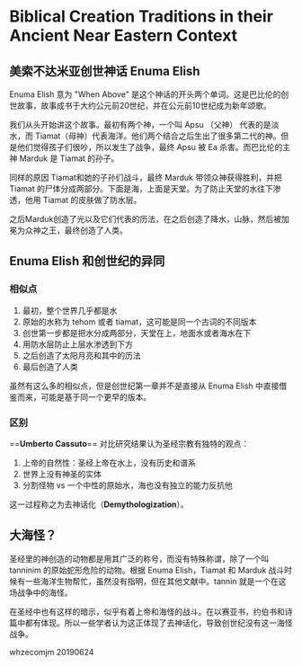 # Biblical Creation Traditions in their Ancient Near Eastern Context

## 美索不达米亚创世神话 Enuma Elish

Enuma Elish 意为 "When Above" 是这个神话的开头两个单词。这是巴比伦的创世故事，故事成书于大约公元前20世纪，并在公元前10世纪成为新年颂歌。

我们从头开始讲这个故事。最初有两个神，一个叫 Apsu （父神） 代表的是淡水，而 Tiamat（母神）代表海洋。他们两个结合之后生出了很多第二代的神。但是他们觉得孩子们很吵，所以发生了战争，最终 Apsu 被 Ea 杀害。而巴比伦的主神 Marduk 是 Tiamat 的孙子。

同样的原因 Tiamat和她的子孙们战斗，最终 Marduk 带领众神获得胜利，并把 Tiamat 的尸体分成两部分。下面是海，上面是天堂。为了防止天堂的水往下渗透，他用 Tiamat 的皮肤做了防水层。

之后Marduk创造了光以及它们代表的历法，在之后创造了降水，山脉，然后被加冕为众神之王，最终创造了人类。

## Enuma Elish 和创世纪的异同

### 相似点

1. 最初，整个世界几乎都是水
2. 原始的水称为 tehom 或者 tiamat，这可能是同一个古词的不同版本
3. 创世第一步都是把水分成两部分，天堂在上，地面水或者海水在下
4. 用防水层防止上层水渗透到下方
5. 之后创造了太阳月亮和其中的历法
6. 最后创造了人类

虽然有这么多的相似点，但是创世纪第一章并不是直接从 Enuma Elish 中直接借鉴而来，可能是基于同一个更早的版本。



### 区别

==**Umberto Cassuto**== 对比研究结果认为圣经宗教有独特的观点：

1. 上帝的自然性：圣经上帝在水上，没有历史和谱系
2. 世界上没有神圣的实体
3. 分割怪物 vs 一个中性的原始水，海也没有独立的能力反抗他

这一过程称之为去神话化（**Demythologization**）。



## 大海怪？

圣经里的神创造的动物都是用其广泛的称号，而没有特殊称谓，除了一个叫 tanninim 的原始蛇形危险的动物。根据 Enuma Elish，Tiamat 和 Marduk 战斗时候有一些海洋生物帮忙，虽然没有指明，但在其他文献中。tannin 就是一个在这场战争中的海怪。

在圣经中也有这样的暗示，似乎有着上帝和海怪的战斗。在以赛亚书，约伯书和诗篇中都有体现。所以一些学者认为这正体现了去神话化，导致创世纪没有这一海怪战争。



whzecomjm
20190624